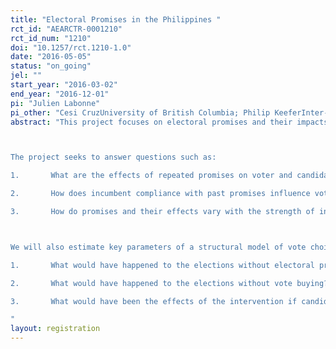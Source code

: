 ```yaml
---
title: "Electoral Promises in the Philippines "
rct_id: "AEARCTR-0001210"
rct_id_num: "1210"
doi: "10.1257/rct.1210-1.0"
date: "2016-05-05"
status: "on_going"
jel: ""
start_year: "2016-03-02"
end_year: "2016-12-01"
pi: "Julien Labonne"
pi_other: "Cesi CruzUniversity of British Columbia; Philip KeeferInter-American Development Bank; Francesco TrebbiUniversity of British Columbia"
abstract: "This project focuses on electoral promises and their impacts in municipal elections of the Philippines.  The core of the project - conducted in collaboration with the Parish Pastoral Council for Responsible Voting - relies on conducting an informational treatment in the context of the 2016 mayoral elections in the Ilocos Sur and Ilocos Norte regions of the country. We followed a similar approach in trial AEARCTR-0000688 which studied the 2013 elections, research upon which this project builds.  Voters in randomly selected villages will receive information on the promises of candidates running in the 2016 elections and a random subset of them will also be reminded of the promises made by candidates ahead of the 2013 elections. 

The project seeks to answer questions such as:
1.       What are the effects of repeated promises on voter and candidate behavior, including vote buying?
2.       How does incumbent compliance with past promises influence voter reactions to new promises?
3.       How do promises and their effects vary with the strength of incumbents?

We will also estimate key parameters of a structural model of vote choice based on elicitation of voters beliefs and heterogenous preferences for policy. In addition, we will be able to run some counterfactual simulations, including, but not limited to: 
1.       What would have happened to the elections without electoral promises? 
2.       What would have happened to the elections without vote buying?
3.       What would have been the effects of the intervention if candidates were unable to buy votes?
"
layout: registration
---
```


